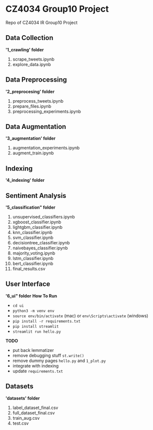 # CZ4034 Group10 Project
Repo of CZ4034 IR Group10 Project

## Data Collection
**'1_crawling' folder**
1. scrape_tweets.ipynb
2. explore_data.ipynb

## Data Preprocessing
**'2_preprocesing' folder**
1. preprocess_tweets.ipynb
2. prepare_files.ipynb
3. preprocessing_experiments.ipynb

## Data Augmentation
**'3_augmentation' folder**
1. augmentation_experiments.ipynb
2. augment_train.ipynb

## Indexing
**'4_indexing' folder**


## Sentiment Analysis
**'5_classification" folder**
1. unsupervised_classifiers.ipynb
2. xgboost_classifier.ipynb
3. lightgbm_classifier.ipynb
4. knn_classifier.ipynb
5. svm_classifier.ipynb
6. decisiontree_classifier.ipynb
7. naivebayes_classifier.ipynb
8. majority_voting.ipynb
9. lstm_classifier.ipynb
10. bert_classifier.ipynb
11. final_results.csv

## User Interface
**'6_ui" folder**
__How To Run__
* `cd ui`
* `python3 -m venv env`
* `source env/bin/activate` (mac) or `env\Scripts\activate` (windows)
* `pip install -r requirements.txt`
* `pip install streamlit`
* `streamlit run hello.py`

__TODO__
* put back lemmatizer
* remove debugging stuff `st.write()`
* remove dummy pages `hello.py` and `1_plot.py`
* integrate with indexing
* update `requirements.txt`

## Datasets
**'datasets' folder**
1. label_dataset_final.csv
2. full_dataset_final.csv
3. train_aug.csv
4. test.csv